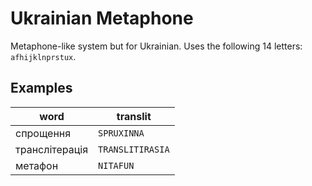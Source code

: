 # Ukrainian Metaphone
Metaphone-like system but for Ukrainian. Uses the following 14 letters: `afhijklnprstux`.

## Examples
|word|translit|
|-|-|
|спрощення|`SPRUXINNA`|
|транслітерація|`TRANSLITIRASIA`|
|метафон|`NITAFUN`|
